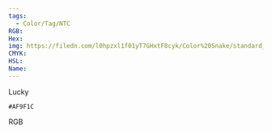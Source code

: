 ```yaml
---
tags:
  - Color/Tag/NTC
RGB:
Hex:
img: https://filedn.com/l0hpzxl1f01yT7GHxtF8cyk/Color%20Snake/standard_csv_to_svg/AF9F1C.svg
CMYK:
HSL:
Name:
---
```

Lucky
```palette
#AF9F1C
```
RGB
